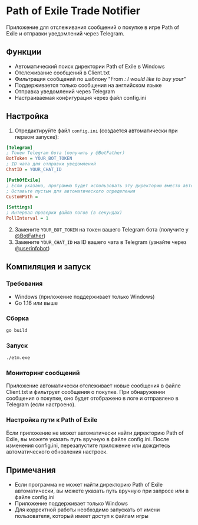 # Path of Exile Trade Notifier

Приложение для отслеживания сообщений о покупке в игре Path of Exile и отправки уведомлений через Telegram.

## Функции

- Автоматический поиск директории Path of Exile в Windows
- Отслеживание сообщений в Client.txt
- Фильтрация сообщений по шаблону "From *: I would like to buy your*"
- Поддерживается только сообщения на английском языке
- Отправка уведомлений через Telegram
- Настраиваемая конфигурация через файл config.ini


## Настройка

1. Отредактируйте файл `config.ini` (создается автоматически при первом запуске):

```ini
[Telegram]
; Токен Telegram бота (получить у @BotFather)
BotToken = YOUR_BOT_TOKEN
; ID чата для отправки уведомлений
ChatID = YOUR_CHAT_ID

[PathOfExile]
; Если указано, программа будет использовать эту директорию вместо автоматического поиска
; Оставьте пустым для автоматического определения
CustomPath = 

[Settings]
; Интервал проверки файла логов (в секундах)
PollInterval = 1
```

2. Замените `YOUR_BOT_TOKEN` на токен вашего Telegram бота (получите у [@BotFather](https://t.me/BotFather))
3. Замените `YOUR_CHAT_ID` на ID вашего чата в Telegram (узнайте через [@userinfobot](https://t.me/userinfobot))

## Компиляция и запуск

### Требования

- Windows (приложение поддерживает только Windows)
- Go 1.16 или выше

### Сборка

```bash
go build
```

### Запуск

```bash
./etm.exe
```


### Мониторинг сообщений

Приложение автоматически отслеживает новые сообщения в файле Client.txt и фильтрует сообщения о покупке.
При обнаружении сообщения о покупке, оно будет отображено в логе и отправлено в Telegram (если настроено).

### Настройка пути к Path of Exile

Если приложение не может автоматически найти директорию Path of Exile, вы можете указать путь вручную в файле config.ini.
После изменения config.ini, перезапустите приложение или дождитесь автоматического обновления настроек.

## Примечания

- Если программа не может найти директорию Path of Exile автоматически, вы можете указать путь вручную при запросе или в файле config.ini
- Приложение поддерживает только Windows
- Для корректной работы необходимо запускать от имени пользователя, который имеет доступ к файлам игры